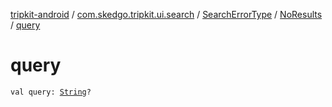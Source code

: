 [tripkit-android](../../../index.md) / [com.skedgo.tripkit.ui.search](../../index.md) / [SearchErrorType](../index.md) / [NoResults](index.md) / [query](./query.md)

# query

`val query: `[`String`](https://kotlinlang.org/api/latest/jvm/stdlib/kotlin/-string/index.html)`?`